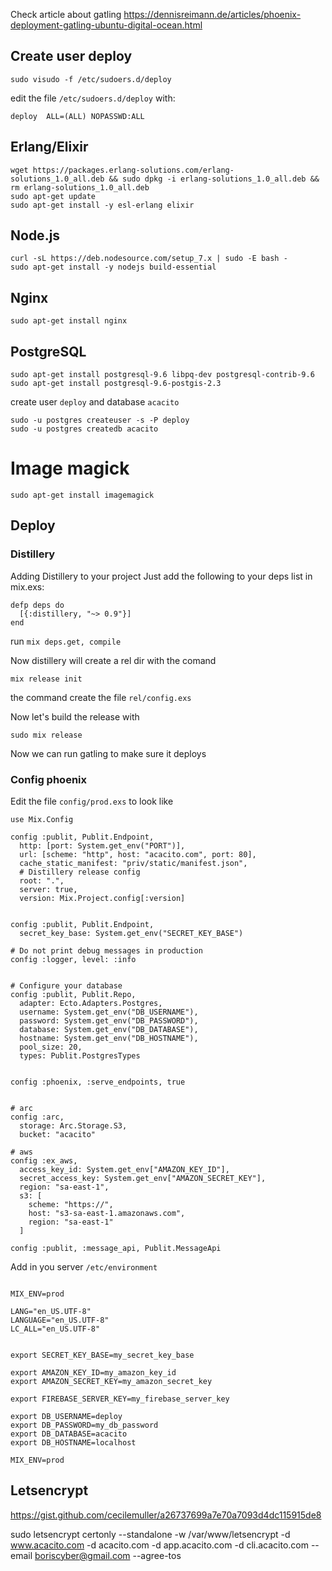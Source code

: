 Check article about gatling https://dennisreimann.de/articles/phoenix-deployment-gatling-ubuntu-digital-ocean.html


## Create user deploy

```
sudo visudo -f /etc/sudoers.d/deploy
```

edit the file `/etc/sudoers.d/deploy` with:

```
deploy  ALL=(ALL) NOPASSWD:ALL
```


## Erlang/Elixir

```
wget https://packages.erlang-solutions.com/erlang-solutions_1.0_all.deb && sudo dpkg -i erlang-solutions_1.0_all.deb && rm erlang-solutions_1.0_all.deb
sudo apt-get update
sudo apt-get install -y esl-erlang elixir
```

## Node.js

```
curl -sL https://deb.nodesource.com/setup_7.x | sudo -E bash -
sudo apt-get install -y nodejs build-essential
```

## Nginx

```
sudo apt-get install nginx
```


## PostgreSQL


```
sudo apt-get install postgresql-9.6 libpq-dev postgresql-contrib-9.6
sudo apt-get install postgresql-9.6-postgis-2.3
```

create user `deploy` and database `acacito`

```
sudo -u postgres createuser -s -P deploy
sudo -u postgres createdb acacito
```


# Image magick

```
sudo apt-get install imagemagick
```


## Deploy

### Distillery

Adding Distillery to your project
Just add the following to your deps list in mix.exs:

```
defp deps do
  [{:distillery, "~> 0.9"}]
end
```

run `mix deps.get, compile`

Now distillery will create a rel dir with the comand

`mix release init`

the command create the file `rel/config.exs`

Now let's build the release with

`sudo mix release`

Now we can run gatling to make sure it deploys


### Config phoenix

Edit the file `config/prod.exs` to look like

```
use Mix.Config

config :publit, Publit.Endpoint,
  http: [port: System.get_env("PORT")],
  url: [scheme: "http", host: "acacito.com", port: 80],
  cache_static_manifest: "priv/static/manifest.json",
  # Distillery release config
  root: ".",
  server: true,
  version: Mix.Project.config[:version]


config :publit, Publit.Endpoint,
  secret_key_base: System.get_env("SECRET_KEY_BASE")

# Do not print debug messages in production
config :logger, level: :info


# Configure your database
config :publit, Publit.Repo,
  adapter: Ecto.Adapters.Postgres,
  username: System.get_env("DB_USERNAME"),
  password: System.get_env("DB_PASSWORD"),
  database: System.get_env("DB_DATABASE"),
  hostname: System.get_env("DB_HOSTNAME"),
  pool_size: 20,
  types: Publit.PostgresTypes


config :phoenix, :serve_endpoints, true


# arc
config :arc,
  storage: Arc.Storage.S3,
  bucket: "acacito"

# aws
config :ex_aws,
  access_key_id: System.get_env["AMAZON_KEY_ID"],
  secret_access_key: System.get_env["AMAZON_SECRET_KEY"],
  region: "sa-east-1",
  s3: [
    scheme: "https://",
    host: "s3-sa-east-1.amazonaws.com",
    region: "sa-east-1"
  ]

config :publit, :message_api, Publit.MessageApi
```

Add in you server `/etc/environment`

```

MIX_ENV=prod

LANG="en_US.UTF-8"
LANGUAGE="en_US.UTF-8"
LC_ALL="en_US.UTF-8"


export SECRET_KEY_BASE=my_secret_key_base

export AMAZON_KEY_ID=my_amazon_key_id
export AMAZON_SECRET_KEY=my_amazon_secret_key

export FIREBASE_SERVER_KEY=my_firebase_server_key

export DB_USERNAME=deploy
export DB_PASSWORD=my_db_password
export DB_DATABASE=acacito
export DB_HOSTNAME=localhost

MIX_ENV=prod
```


## Letsencrypt

https://gist.github.com/cecilemuller/a26737699a7e70a7093d4dc115915de8

sudo letsencrypt certonly --standalone -w /var/www/letsencrypt -d www.acacito.com -d acacito.com -d app.acacito.com -d cli.acacito.com --email boriscyber@gmail.com --agree-tos
